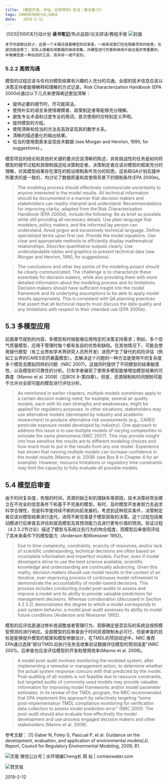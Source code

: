 ```yaml
---
title: 《模型开发、评估、应用导则》批注：第五章(3)
tags: 1000天持续行动,GDEA
date:   2019-2-12
---
```

·[503]|1000天行动计划
**读书笔记**/热点追踪/论文研读/教程手册
![封面](http://comieswater-1254012817.cossh.myqcloud.com/comieswater/1534259099598.png)

	本节内容都比较少，这里一个关键点就是模型的后审查，一般来说我们往往随着项目的结束，也就彻底结束了，实际上随着后续数据的继续收集，对模型进行完善和继续升级也是非常重要的，毕竟模型是一种动态的工具，其并非一成不变的。
	
### 5.2.2 高效沟通

模型的过程应该与任何对模型结果有兴趣的人充分的沟通。全部的技术信息应该以决策支持者能够解释和理解的方式记录。Risk Characterization Handbook (EPA 2000d)通过以下几点来使得阐述更加清晰：

- 提供必要的细节时，尽可能简洁。
- 使用朴实的语言来使得建模者、政策制定者等能够充分理解。
- 避免专业术语和过度专业的用词，首次使用时应特别定义声明。
- 提供模型的方程。
- 使用清晰和恰当的方法去高效呈现其的数学关系。
- 清晰的描述量化的输出结果。
- 恰当的使用图表来呈现技术数据 (see Morgan and Henrion, 1990, for suggestions).。

模型项目的结论和其他的关键的要点应该清晰的陈述，具有挑战性的任务是如何将模型的细节过程和其限制描述给决策制定者。决策制定者应该对模型的框架充分的理解，对其模型结果存在潜在的假设限制条件充分的知悉。这些和QA计划实践中所要求的是一致的，均讨论了数据质量和其使用背景下的限制条件(EPA 2000e)。

>The modeling process should effectively communicate uncertainty to anyone interested in the model results. All technical information should be documented in a manner that decision makers and stakeholders can readily interpret and understand. Recommendations for improving clarity, adapted from the Risk Characterization Handbook (EPA 2000d), include the following:
Be as brief as possible while still providing all necessary details.
Use plain language that modelers, policy makers, and the informed lay person can understand. Avoid jargon and excessively technical language. Define specialized terms upon first use.
Provide the model equations.
Use clear and appropriate methods to efficiently display mathematical relationships.
Describe quantitative outputs clearly.
Use understandable tables and graphics to present technical data (see Morgan and Henrion, 1990, for suggestions).
 
>The conclusions and other key points of the modeling project should be clearly communicated. The challenge is to characterize these essentials for decision makers, while also providing them with more detailed information about the modeling process and its limitations. Decision makers should have sufficient insight into the model framework and its underlying assumptions to be able to apply model results appropriately. This is consistent with QA planning practices that assert that all technical reports must discuss the data quality and any limitations with respect to their intended use (EPA 2000e).

## 5.3 多模型应用
前面章节提到的内容，多模型有时候能够应用特定的决策支持需求；例如，多个空气质量模型，应用于管理时每个都有各自的优势和缺陷。在其他情况下，可能会使用替代模型（有工业界和学术界研究人员所开发）进而产生了替代的风险评估（例如工业界的CARES农药暴露模型）。去解决这个问题的一种方法是使用不同复杂度多个模型去模拟同样的问题（NRC 2007)。这就同时提供了不同模型的结果敏感性，以及模型的可靠性的分析。已有学者展现了使用多模型能够增加模型结果的可靠度（Manno et al. 2008)（见BOX 8-第四章）。但是，资源限制和时间限制可能不允许对全部可能的模型进行评估分析。

>As mentioned in earlier chapters, multiple models sometimes apply to a certain decision making need; for example, several air quality models, each with its own strengths and weaknesses, might be applied for regulatory purposes. In other situations, stakeholders may use alternative models (developed by industry and academic researchers) to produce alternative risk assessments (e.g., CARES pesticide exposure model developed by industry). One approach to address this issue is to use multiple models of varying complexities to simulate the same phenomena (NRC 2007). This may provide insight into how sensitive the results are to different modeling choices and how much trust to put in the results from any one model. Experience has shown that running multiple models can increase confidence in the model results (Manno et al. 2008) (see Box 8 in Chapter 4 for an example). However, resource limitations or regulatory time constraints may limit the capacity to fully evaluate all possible models.


## 5.4 模型后审查
由于时间复杂度，有限的时间，资源的缺乏和机理缺失等原因，技术决策经常会建立在不完全的信息条件下和基于不完美的模型。有时，及时模型开发者努力去追求科学合理性，但是科学是持续不断的向前发展的。考虑到这种现实条件，决策制定者应该对模型结果进行迭代，进而不断完善基于模型获取的决策。这个过程包括推动模进行后审查去评估和提高模型及其预测能力去进行更有价值的预测。验证过程（4.2.3.2节讨论）描述了模型与系统过去行为的吻合程度，而模型后审查则评估了其未来条件下的模型能力（Anderson 和Woessner 1992)。
>Due to time complexity, constraints, scarcity of resources, and/or lack of scientific understanding, technical decisions are often based on incomplete information and imperfect models. Further, even if model developers strive to use the best science available, scientific knowledge and understanding are continually advancing. Given this reality, decision makers should use model results in the context of an iterative, ever-improving process of continuous model refinement to demonstrate the accountability of model-based decisions. This process includes conducting model post-audits to assess and improve a model and its ability to provide valuable predictions for management decisions. Whereas corroboration (discussed in Section 4.2.3.2) demonstrates the degree to which a model corresponds to past system behavior, a model post-audit assesses its ability to model future conditions (Anderson and Woessner 1992).


模型的后评估是通过修补挑调整或者管理行为，观察确定是否实际的系统会按照模型预测的进行响应。全部模型的后审查由于时间资源限制未必可行，但是审查的目标是能够提升模型的框架和模型参数估计，在TMDL的项目综述中，NRC 推荐EPA通过选择“部分TMDL后执行任务去收集验证数据评估模型的预测误差"(NRC 2001)。后审查也应该评估模型的开发和使用效率(Manno et al. 2008)。
>A model post-audit involves monitoring the modeled system, after implementing a remedial or management action, to determine whether the actual system response concurs with that predicted by the model. Post-auditing of all models is not feasible due to resource constraints, but targeted audits of commonly used models may provide valuable information for improving model frameworks and/or model parameter estimates. In its review of the TMDL program, the NRC recommended that EPA implement this approach by selectively targeting “some post-implementation TMDL compliance monitoring for verification data collection to assess model prediction error” (NRC 2001). The post-audit should also evaluate how effectively the model development and use process engaged decision makers and other stakeholders (Manno et al. 2008).



参考文献：
[1] Gaber N, Foley G, Pascual P, et al. Guidance on the development, evaluation, and application of environmental models[J]. Report, Council for Regulatory Environmental Modeling, 2009, 81.


![页尾](http://comieswater-1254012817.cossh.myqcloud.com/页尾识别new-2017-09-22.png)
微信公众号 | 水环境编Cheng长
网          站 | comieswater.com


![赞赏我](http://comieswater-1254012817.cossh.myqcloud.com/IMG_3077.JPG)

2019-2-12

